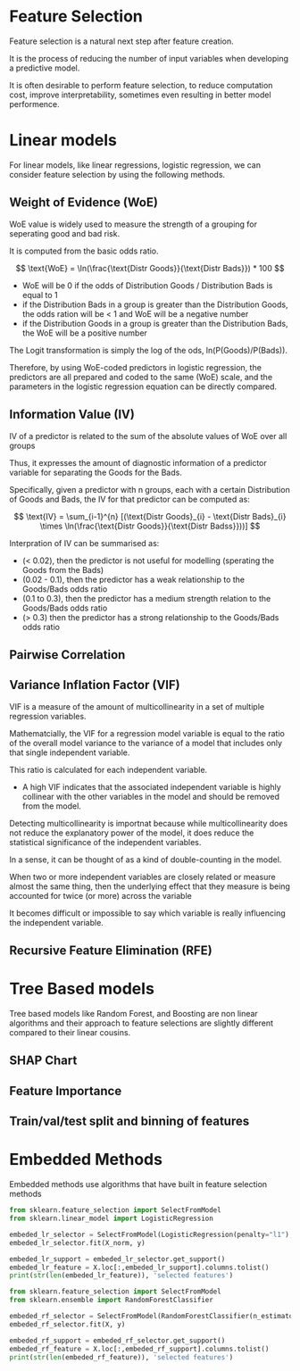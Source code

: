 # Feature Selection
Feature selection is a natural next step after feature creation. 

It is the process of reducing the number of input variables when developing a predictive model.

It is often desirable to perform feature selection, to reduce computation cost, improve interpretability, sometimes even resulting in better model performence.

# Linear models
For linear models, like linear regressions, logistic regression, we can consider feature selection by using the following methods.

## Weight of Evidence (WoE)
WoE value is widely used to measure the strength of a grouping for seperating good and bad risk. 

It is computed from the basic odds ratio.

$$ \text{WoE} = \ln(\frac{\text{Distr Goods}}{\text{Distr Bads}}) * 100 $$

- WoE will be 0 if the odds of  Distribution Goods / Distribution Bads is equal to 1
- if the Distribution Bads in a group is greater than the Distribution Goods, the odds ration will be < 1 and WoE will be a negative number
- if the Distribution Goods in a group is greater than the Distribution Bads, the WoE will be a positive number

The Logit transformation is simply the log of the ods, ln(P(Goods)/P(Bads)).

Therefore, by using WoE-coded predictors in logistic regression, the predictors are all prepared and coded to the same (WoE) scale, and the parameters in the logistic regression equation can be directly compared.

## Information Value (IV)
IV of a predictor is related to the sum of the absolute values of WoE over all groups

Thus, it expresses the amount of diagnostic information of a predictor variable for separating the Goods for the Bads.

Specifically, given a predictor with n groups, each with a certain Distribution of Goods and Bads, the IV for that predictor can be computed as:

$$ \text{IV} = \sum_{i-1}^{n} [(\text{Distr Goods}_{i} - \text{Distr Bads}_{i} \times \ln(\frac{\text{Distr Goods}}{\text{Distr Badss}}))] $$

Interpration of IV can be summarised as:
- (< 0.02), then the predictor is not useful for modelling (sperating the Goods from the Bads)
- (0.02 - 0.1), then the predictor has a weak relationship to the Goods/Bads odds ratio
- (0.1 to 0.3), then the predictor has a medium strength relation to the Goods/Bads odds ratio
- (> 0.3) then the predictor has a strong relationship to the Goods/Bads odds ratio
## Pairwise Correlation

## Variance Inflation Factor (VIF)
VIF is a measure of the amount of multicollinearity in a set of multiple regression variables.

Mathematcially, the VIF for a regression model variable is equal to the ratio of the overall model variance to the variance of a model that includes only that single independent variable.

This ratio is calculated for each independent variable.

- A high VIF indicates that the associated independent variable is highly collinear with the other variables in the model and should be removed from the model.

Detecting multicollinearity is importnat because while multicollinearity does not reduce the explanatory power of the model, it does reduce the statistical significance of the independent variables.

In a sense, it can be thought of as a kind of double-counting in the model. 

When two or more independent variables are closely related or measure almost the same thing, then the underlying effect that they measure is being accounted for twice (or more) across the variable

It becomes difficult or impossible to say which variable is really influencing the independent variable.

## Recursive Feature Elimination (RFE)

# Tree Based models
Tree based models like Random Forest, and Boosting are non linear algorithms and their approach to feature selections are slightly different compared to their linear cousins.

## SHAP Chart

## Feature Importance 

## Train/val/test split and binning of features

# Embedded Methods
Embedded methods use algorithms that have built in feature selection methods

```python
from sklearn.feature_selection import SelectFromModel
from sklearn.linear_model import LogisticRegression

embeded_lr_selector = SelectFromModel(LogisticRegression(penalty="l1"), max_features=num_feats)
embeded_lr_selector.fit(X_norm, y)

embeded_lr_support = embeded_lr_selector.get_support()
embeded_lr_feature = X.loc[:,embeded_lr_support].columns.tolist()
print(str(len(embeded_lr_feature)), 'selected features')
```


```python
from sklearn.feature_selection import SelectFromModel
from sklearn.ensemble import RandomForestClassifier

embeded_rf_selector = SelectFromModel(RandomForestClassifier(n_estimators=100), max_features=num_feats)
embeded_rf_selector.fit(X, y)

embeded_rf_support = embeded_rf_selector.get_support()
embeded_rf_feature = X.loc[:,embeded_rf_support].columns.tolist()
print(str(len(embeded_rf_feature)), 'selected features')
```
